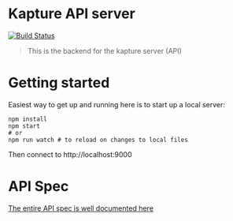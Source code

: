 # Kapture API server

[![Build Status](https://travis-ci.org/kapturebox/server.svg?branch=master)](https://travis-ci.org/kapturebox/server)

> This is the backend for the kapture server (API)

# Getting started

Easiest way to get up and running here is to start up a local server:

```
npm install
npm start
# or
npm run watch # to reload on changes to local files
```

Then connect to http://localhost:9000



# API Spec

[The entire API spec is well documented here](http://kapture.docs.stoplight.io)
